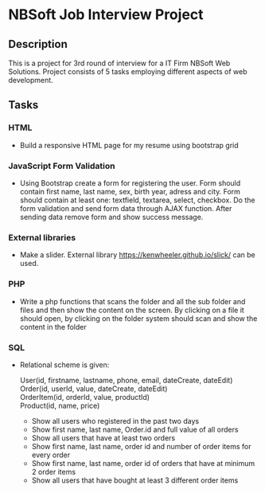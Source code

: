 # NBSoft Job Interview Project

## Description

This is a project for 3rd round of interview for a IT Firm NBSoft Web Solutions.
Project consists of 5 tasks employing different aspects of web development. 

## Tasks

### HTML  
- Build a responsive HTML page for my resume using bootstrap grid
### JavaScript Form Validation 
- Using Bootstrap create a form for registering the user.
Form should contain first name, last name, sex, birth year, adress and city. Form should
contain at least one: textfield, textarea, select, checkbox. Do the form validation
and send form data through AJAX function. After sending data remove form and show success message. 
### External libraries  
- Make a slider. External library https://kenwheeler.github.io/slick/ can be used.
### PHP  
- Write a php functions that scans the folder and all the sub folder and files and then show the content
on the screen. By clicking on a file it should open, by clicking on the folder system should scan and show the content
in the folder
### SQL  
- Relational scheme is given:


    User(id, firstname, lastname, phone, email, dateCreate, dateEdit)  
    Order(id, userId, value, dateCreate, dateEdit)  
    OrderItem(id, orderId, value, productId)  
    Product(id, name, price)  


  - Show all users who registered in the past two days
  - Show first name, last name, Order.id and full value of all orders
  - Show all users that have at least two orders
  - Show first name, last name, order id and number of order items for every order
  - Show first name, last name, order id of orders that have at minimum 2 order items
  - Show all users that have bought at least 3 different order items

